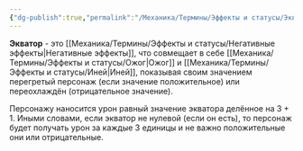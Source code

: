 ```yaml
---
{"dg-publish":true,"permalink":"/Механика/Термины/Эффекты и статусы/Экватор/","noteIcon":"","created":"2025-09-04T12:20:33.498+03:00","updated":"2025-09-04T12:29:14.663+03:00"}
---
```




**Экватор** - это [[Механика/Термины/Эффекты и статусы/Негативные эффекты\|Негативные эффекты]], что совмещает в себе [[Механика/Термины/Эффекты и статусы/Ожог\|Ожог]] и [[Механика/Термины/Эффекты и статусы/Иней\|Иней]], показывая своим значением перегретый персонаж (если значение положительное) или переохлаждён (отрицательное значение). 

Персонажу наносится урон равный значение экватора делённое на 3 + 1. Иными словами, если экватор не нулевой (если он есть), то персонаж будет получать урон за каждые 3 единицы и не важно положительные они или отрицательные. 